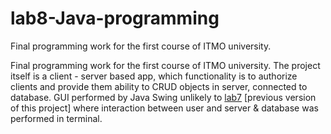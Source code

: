 # lab8-Java-programming
Final programming work for the first course of ITMO university. 

Final programming work for the first course of ITMO university.  The project itself is a client - server based app, which functionality is to authorize clients and provide them ability to CRUD objects in server, connected to database. GUI performed by Java Swing unlikely to <a href="https://github.com/artemiyjjj/lab7">lab7</a> [previous version of this project] where interaction between user and server & database was performed in terminal.
